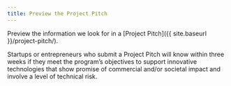 ```yaml
---
title: Preview the Project Pitch
---
```

Preview the information we look for in a [Project Pitch]({{ site.baseurl }}/project-pitch/).

Startups or entrepreneurs who submit a Project Pitch will know within three weeks if they meet the program’s objectives to support innovative technologies that show promise of commercial and/or societal impact and involve a level of technical risk.
